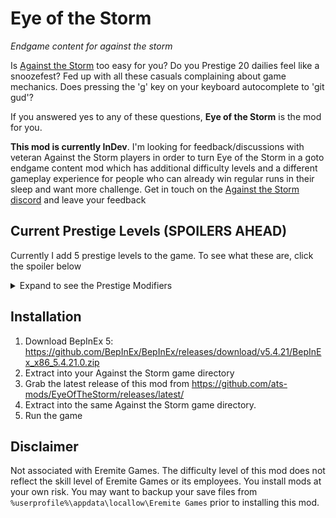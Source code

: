 # Eye of the Storm
*Endgame content for against the storm*

Is [Against the Storm](https://www.gog.com/game/against_the_storm) too easy for you? Do you Prestige 20 dailies feel like a snoozefest? Fed up with all these casuals complaining about game mechanics. Does pressing the 'g' key on your keyboard autocomplete to 'git gud'? 

If you answered yes to any of these questions, **Eye of the Storm** is the mod for you. 

**This mod is currently InDev**. I'm looking for feedback/discussions with veteran Against the Storm players in order to turn Eye of the Storm in a goto endgame content mod which has additional difficulty levels and a different gameplay experience for people who can already win regular runs in their sleep and want more challenge. Get in touch on the [Against the Storm discord](https://discord.com/invite/against-the-storm) and leave your feedback

## Current Prestige Levels (SPOILERS AHEAD)

Currently I add 5 prestige levels to the game. To see what these are, click the spoiler below

<details>
  <summary>Expand to see the Prestige Modifiers</summary>
  
- **Prestige 21**: Trade routes cost an additional +2 provisions
- **Prestige 22**: Buildings demolished refund only 50% of their initial resource costs
- **Prestige 23**: You get only one species' embark bonus, chosen randomly on each species arrival
- **Prestige 24**: The act of calling a trader now costs 10 Amber
- **Prestige 25**: The decadence (= the increase of Resolve thresholds for gaining reputation) increase by 1
  
</details>

## Installation

1. Download BepInEx 5: https://github.com/BepInEx/BepInEx/releases/download/v5.4.21/BepInEx_x86_5.4.21.0.zip
2. Extract into your Against the Storm game directory
3. Grab the latest release of this mod from https://github.com/ats-mods/EyeOfTheStorm/releases/latest/
4. Extract into the same Against the Storm game directory.
5. Run the game

## Disclaimer

Not associated with Eremite Games. The difficulty level of this mod does not reflect the skill level of Eremite Games or its employees. You install mods at your own risk. You may want to backup your save files from `%userprofile%\appdata\locallow\Eremite Games` prior to installing this mod.
